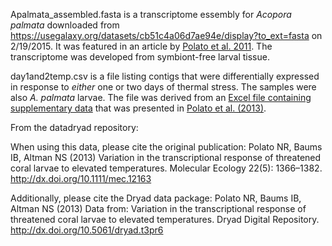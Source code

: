 Apalmata_assembled.fasta is a transcriptome essembly for *Acopora palmata* downloaded from https://usegalaxy.org/datasets/cb51c4a06d7ae94e/display?to_ext=fasta on 2/19/2015. It was featured in an article by [Polato et al. 2011](http://journals.plos.org/plosone/article?id=10.1371/journal.pone.0028634). The transcriptome was developed from symbiont-free larval tissue.

day1and2temp.csv is a file listing contigs that were differentially expressed in response to *either* one or two days of thermal stress. The samples were also *A. palmata* larvae. The file was derived from an [Excel file containing supplementary data](http://datadryad.org/bitstream/handle/10255/dryad.39350/SuppTableS3_Final.xlsx?sequence=1) that was presented in [Polato et al. (2013)](http://onlinelibrary.wiley.com.offcampus.lib.washington.edu/doi/10.1111/mec.12163/abstract).

From the datadryad repository:

When using this data, please cite the original publication:
Polato NR, Baums IB, Altman NS (2013) Variation in the transcriptional response of threatened coral larvae to elevated temperatures. Molecular Ecology 22(5): 1366–1382. http://dx.doi.org/10.1111/mec.12163

Additionally, please cite the Dryad data package:
Polato NR, Baums IB, Altman NS (2013) Data from: Variation in the transcriptional response of threatened coral larvae to elevated temperatures. Dryad Digital Repository. http://dx.doi.org/10.5061/dryad.t3pr6

